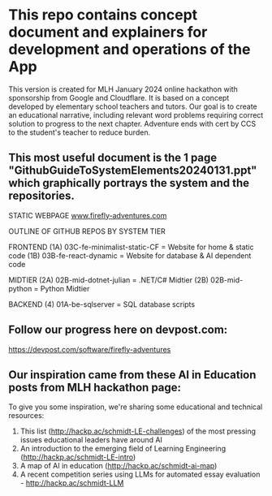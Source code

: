 # This repo contains concept document and explainers for development and operations of the App
This version is created for MLH January 2024 online hackathon with sponsorship from Google and Cloudflare.   It is based on a concept developed by elementary school teachers and tutors.  Our goal is to create an educational narrative, including relevant word problems requiring correct solution to progress to the next chapter. Adventure ends with cert by CCS to the student's teacher to reduce burden.

## This most useful document is the 1 page "GithubGuideToSystemElements20240131.ppt" which graphically portrays the system and the repositories.

STATIC WEBPAGE
www.firefly-adventures.com

OUTLINE OF GITHUB REPOS BY SYSTEM TIER

FRONTEND
(1A) 03C-fe-minimalist-static-CF  = Website for home & static code
(1B) 03B-fe-react-dynamic = Website for database & AI dependent code

MIDTIER
(2A) 02B-mid-dotnet-julian = .NET/C# Midtier 
(2B) 02B-mid-python = Python Midtier

BACKEND
(4) 01A-be-sqlserver = SQL database scripts

## Follow our progress here on devpost.com:
https://devpost.com/software/firefly-adventures

## Our inspiration came from these AI in Education posts from MLH hackathon page:

To give you some inspiration, we're sharing some educational and technical resources:
1) This list (http://hackp.ac/schmidt-LE-challenges) of the most pressing issues educational leaders have around AI
2) An introduction to the emerging field of Learning Engineering (http://hackp.ac/schmidt-LE-intro)
3) A map of AI in education (http://hackp.ac/schmidt-ai-map)
4) A recent competition series using LLMs for automated essay evaluation - http://hackp.ac/schmidt-LLM

